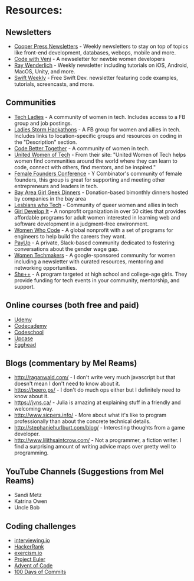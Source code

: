 # Resources: 

## Newsletters
- [Cooper Press Newsletters](https://cooperpress.com/publications/) - Weekly newsletters to stay on top of topics like front-end development, databases, webops, mobile and more.
- [Code with Veni](http://codewithveni.com/) - A newseletter for newbie women developers
- [Ray Wenderlich](https://www.raywenderlich.com/newsletter) - Weekly newsletter including tutorials on iOS, Android, MacOS, Unity, and more.
- [Swift Weekly](http://swiftweekly.com/) - Free Swift Dev. newsletter featuring code examples, tutorials, screencasts, and more.

## Communities
- [Tech Ladies](https://www.hiretechladies.com/) - A community of women in tech. Includes access to a FB group and job postings.
- [Ladies Storm Hackathons](https://www.facebook.com/groups/LadiesStormHackathons/) - A FB group for women and allies in tech. Includes links to location-specific groups and resources on coding in the "Description" section.
- [Code Better Together](http://www.codebettertogether.com/) - A community of women in tech.
- [United Women of Tech](http://unitedwomenoftech.com/) - From their site: "United Women of Tech helps women find communities around the world where they can learn to code, connect with others, find mentors, and be inspired."
- [Female Founders Conference](https://www.facebook.com/groups/femalefoundersconference/) - Y Combinator's community of female founders, this group is great for supporting and meeting other entrepreneurs and leaders in tech.
- [Bay Area Girl Geek Dinners](http://bayareagirlgeekdinners.com/) - Donation-based bimonthly dinners hosted by companies in the bay area
- [Lesbians who Tech](http://lesbianswhotech.org/) - Community of queer women and allies in tech
- [Girl Develop It](http://girldevelopit.com/) - A nonprofit organization in over 50 cities that provides affordable programs for adult women interested in learning web and software development in a judgment-free environment.
- [Women Who Code](https://www.womenwhocode.com/) - A global nonprofit with a set of programs for engineers to help build the careers they want.
- [PayUp](https://www.washingtonpost.com/graphics/business/womens-wages/) - A private, Slack-based community dedicated to fostering conversations about the gender wage gap. 
- [Women Techmakers](https://www.womentechmakers.com/) - A google-sponsored community for women including a newsletter with curated resources, mentoring and networking opportunities.
- [She++](https://sheplusplus.org) - A program targeted at high school and college-age girls. They provide funding for tech events in your community, mentorship, and support.
## Online courses (both free and paid)
- [Udemy](https://www.udemy.com/)
- [Codecademy](https://www.codecademy.com)
- [Codeschool](https://www.codeschool.com)
- [Upcase](https://thoughtbot.com/upcase/sign_in)
- [Egghead](https://egghead.io/)

## Blogs (commentary by Mel Reams)
- http://raganwald.com/ - I don't write very much javascript but that doesn't mean I don't need to know about it.
- https://beero.ps/ - I don't do much ops either but I definitely need to know about it.
- https://jvns.ca/ - Julia is amazing at explaining stuff in a friendly and welcoming way.
- http://www.sicpers.info/ - More about what it's like to program professionally than about the concrete technical details.
- http://stephaniehurlburt.com/blog/ - Interesting thoughts from a game developer.
- http://www.lilithsaintcrow.com/ - Not a programmer, a fiction writer. I find a surprising amount of writing advice maps over pretty well to programming.

## YouTube Channels (Suggestions from Mel Reams)
- Sandi Metz
- Katrina Owen
- Uncle Bob
              
## Coding challenges
- [interviewing.io](https://interviewing.io/)
- [HackerRank](https://www.hackerrank.com/)
- [exercism.io](exercism.io)
- [Project Euler](https://projecteuler.net/)
- [Advent of Code](http://adventofcode.com/)
- [100 Days of Commits](https://100daysofcommits.github.io/)
